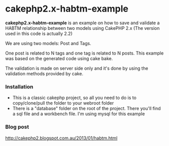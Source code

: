 cakephp2.x-habtm-example
==========

**cakephp2.x-habtm-example** is an example on how to save and validate a HABTM relationship between two models using CakePHP 2.x (The version used in this code is actually 2.2) 

We are using two models: Post and Tags. 

One post is related to N tags and one tag is related to N posts. This example was based on the generated code using cake bake.

The validation is made on server side only and it's done by using the validation methods provided by cake.


### Installation ###

- This is a classic cakephp project, so all you need to do is to copy/clone/pull the folder to your webroot folder
- There is a "database" folder on the root of the project. There you'll find a sql file and a workbench file. I'm using mysql for this example 

### Blog post ###

http://cakephp2.blogspot.com.au/2013/01/habtm.html
